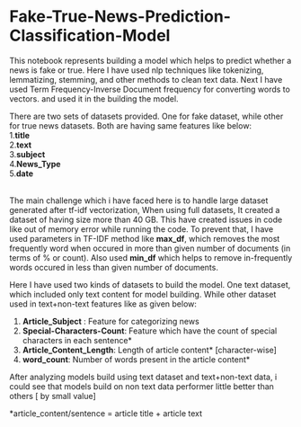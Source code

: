 # Fake-True-News-Prediction-Classification-Model

This notebook represents building a model which helps to predict whether a news is fake or true. Here I have used nlp techniques like tokenizing, lemmatizing, stemming, and other methods to clean text data. Next I have used Term Frequency-Inverse Document frequency for converting words to vectors. and used it in the building the model.

There are two sets of datasets provided. One for fake dataset, while other for true news datasets. Both are having same features like below:<br>
    1.<b>title</b><br>
    2.<b>text</b><br>
    3.<b>subject</b><br>
    4.<b>News_Type</b><br>
    5.<b>date</b><br><br>

The main challenge which i have faced here is to handle large dataset generated after tf-idf vectorization, When using full datasets, It created a dataset of having size more than 40 GB. This have created issues in code like out of memory error while running the code. To prevent that, I have used parameters in TF-IDF method like <b>max_df</b>, which removes the most frequently word when occured in more than given number of documents (in terms of % or count). Also used <b> min_df</b> which helps to remove in-frequently words occured in less than given number of documents.

Here I have used two kinds of datasets to build the model. One text dataset, which included only text content for model building. While other dataset used in text+non-text features like as given below:<br>
1. <b>Article_Subject</b> : Feature for categorizing news<br>
2. <b>Special-Characters-Count</b>: Feature which have the count of special characters in each sentence*<br>
3. <b>Article_Content_Length</b>: Length of article content* [character-wise]<br>
4. <b>word_count</b>: Number of words present in the article content* <br>




After analyzing models build using text dataset and text+non-text data, i could see that models build on non text data performer little better than others [ by small value]











*article_content/sentence = article title + article text
